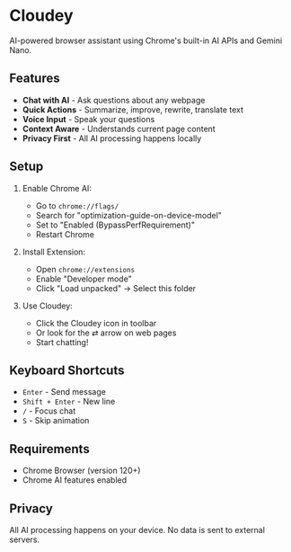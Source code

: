 # Cloudey

AI-powered browser assistant using Chrome's built-in AI APIs and Gemini Nano.

## Features

- **Chat with AI** - Ask questions about any webpage
- **Quick Actions** - Summarize, improve, rewrite, translate text
- **Voice Input** - Speak your questions
- **Context Aware** - Understands current page content
- **Privacy First** - All AI processing happens locally

## Setup

1. Enable Chrome AI: 
   - Go to `chrome://flags/`
   - Search for "optimization-guide-on-device-model"
   - Set to "Enabled (BypassPerfRequirement)"
   - Restart Chrome

2. Install Extension: 
   - Open `chrome://extensions`
   - Enable "Developer mode"
   - Click "Load unpacked" → Select this folder

3. Use Cloudey:
   - Click the Cloudey icon in toolbar
   - Or look for the ⇄ arrow on web pages
   - Start chatting!

## Keyboard Shortcuts

- `Enter` - Send message
- `Shift + Enter` - New line
- `/` - Focus chat
- `S` - Skip animation

## Requirements

- Chrome Browser (version 120+)
- Chrome AI features enabled

## Privacy

All AI processing happens on your device. No data is sent to external servers.